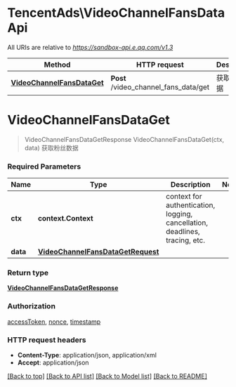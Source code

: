 # TencentAds\VideoChannelFansDataApi

All URIs are relative to *https://sandbox-api.e.qq.com/v1.3*

Method | HTTP request | Description
------------- | ------------- | -------------
[**VideoChannelFansDataGet**](VideoChannelFansDataApi.md#VideoChannelFansDataGet) | **Post** /video_channel_fans_data/get | 获取粉丝数据


# **VideoChannelFansDataGet**
> VideoChannelFansDataGetResponse VideoChannelFansDataGet(ctx, data)
获取粉丝数据

### Required Parameters

Name | Type | Description  | Notes
------------- | ------------- | ------------- | -------------
 **ctx** | **context.Context** | context for authentication, logging, cancellation, deadlines, tracing, etc.
  **data** | [**VideoChannelFansDataGetRequest**](VideoChannelFansDataGetRequest.md)|  | 

### Return type

[**VideoChannelFansDataGetResponse**](VideoChannelFansDataGetResponse.md)

### Authorization

[accessToken](../README.md#accessToken), [nonce](../README.md#nonce), [timestamp](../README.md#timestamp)

### HTTP request headers

 - **Content-Type**: application/json, application/xml
 - **Accept**: application/json

[[Back to top]](#) [[Back to API list]](../README.md#documentation-for-api-endpoints) [[Back to Model list]](../README.md#documentation-for-models) [[Back to README]](../README.md)

